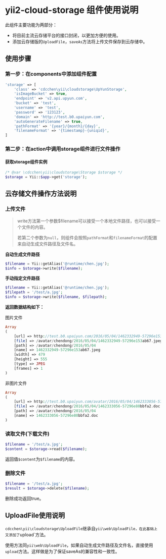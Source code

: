 # yii2-cloud-storage 组件使用说明

此组件主要功能为两部分：

- 将目前主流云存储平台的接口封闭，以更加方便的使用。
- 添加云存储版的`UploadFile`，`saveAs`方法将上传文件保存到云存储中。


## 使用步骤

### 第一步：在components中添加组件配置

```php
'storage' => [
    'class' => 'cdcchen\yii\cloudstorage\UpYunStorage',
    'isImageBucket' => true,
    'endpoint' => 'v2.api.upyun.com',
    'bucket' => 'test',
    'username' => 'test',
    'password' => '123123',
    'domain' => 'http://test.b0.upaiyun.com',
    'autoGenerateFilename' => true,
    'pathFormat' => '{year}/{month}/{day}',
    'filenameFormat' => '{timestamp}-{uniqid}',
]
```



### 第二步：在action中调用storage组件进行文件操作

#### 获取storage组件实例

```php
/* @var \cdcchen\yii\cloudstorage\Storage $storage */
$storage = Yii::$app->get('storage');
```


## 云存储文件操作方法说明

### 上传文件

> write方法第一个参数$filename可以接受一个本地文件路径，也可以接受一个文件的内容。
> 
> 若第二个参数为`null`，则组件会按照`pathFormat`和`filenameFormat`的配置来自动生成文件路径及文件名。
> 

**自动生成文件路径**

```php
$filename = Yii::getAlias('@runtime/chen.jpg');
$info = $storage->write($filename);

```

**手动指定文件路径**

```php
$filename = Yii::getAlias('@runtime/chen.jpg');
$filepath = '/test/a.jpg';
$info = $storage->write($filename, $filepath);

```

**返回数据结构如下：**

图片文件

```php
Array
(
    [url] => http://test.b0.upaiyun.com/2016/05/04/1462332949-57296e153ab67.jpeg
    [file] => /avatar/chendong/2016/05/04/1462332949-57296e153ab67.jpeg
    [path] => /avatar/chendong/2016/05/04
    [name] => 1462332949-57296e153ab67.jpeg
    [width] => 479
    [height] => 555
    [type] => JPEG
    [frames] => 1
)
```

非图片文件

```php
Array
(
    [url] => http://test.b0.upaiyun.com/avatar/2016/05/04/1462333056-57296e80bbfa2.doc
    [file] => /avatar/chendong/2016/05/04/1462333056-57296e80bbfa2.doc
    [path] => /avatar/chendong/2016/05/04
    [name] => 1462333056-57296e80bbfa2.doc
)
```


### 读取文件(下载文件)

```php
$filename = '/test/a.jpg';
$content = $storage->read($filename);
```

返回值`$content`为`$filename`的内容。


### 删除文件

```php
$filename = '/test/a.jpg';
$result = $storage->delete($filename);
```

删除成功返回true。


## UploadFile使用说明

`cdcchen\yii\cloudstorage\UploadFile`继承自`yii\web\UploadFile，在此基础上又添加了`upload`方法。

使用方法同`yii\web\UploadFile`，如果自动生成文件路径及文件名，直接使用`upload`方法。这样做是为了保证saveAs的兼容性和一致性。